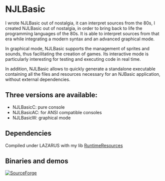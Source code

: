 # NJLBasic

I wrote NJLBasic out of nostalgia, it can interpret sources from the 80s, 
I created NJLBasic out of nostalgia, in order to bring back to life the programming languages ​​of the 80s. 
It is able to interpret sources from that era while integrating a modern syntax and an advanced graphical mode.

In graphical mode, NJLBasic supports the management of sprites and sounds, thus facilitating the creation of games. Its interactive mode is particularly interesting for testing and executing code in real time.

In addition, NJLBasic allows to quickly generate a standalone executable containing all the files and resources necessary for an NJBasic application, without external dependencies.

## Three versions are available:
 - NJLBasicC: pure console
 - NJLBasicAC: for ANSI compatible consoles
 - NJLBasicW: graphical mode 

## Dependencies
Compiled under LAZARUS with my lib [RuntimeResources](https://github.com/neuts-jl/RuntimeResources)

## Binaries and demos
[![SourceForge](https://img.shields.io/badge/SourceForge-Download-orange)](https://sourceforge.net/projects/njlbasic/files/latest/download)


